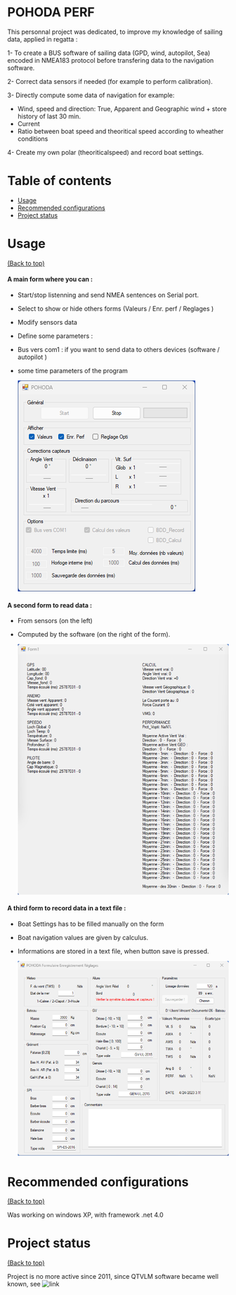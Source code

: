 # POHODA PERF
This personnal project was dedicated, to improve my knowledge of sailing data, applied in regatta : 

1- To create a BUS software of sailing data (GPD, wind, autopilot, Sea) encoded in NMEA183 protocol before transfering data to the navigation software.

2- Correct data sensors if needed (for example to perform calibration).

3- Directly compute some data of navigation for example: 
- Wind, speed and direction: True, Apparent and Geographic wind + store history of last 30 min.
- Current
- Ratio between boat speed and theoritical speed according to wheather conditions

4- Create my own polar (theoriticalspeed) and record boat settings.


# Table of contents

- [Usage](#usage)
- [Recommended configurations](#recommended-configurations)
- [Project status](#Project-status)


# Usage
[(Back to top)](#table-of-contents)

#### A main form where you can :
- Start/stop listenning and send NMEA sentences on Serial port.
- Select to show or hide others forms (Valeurs / Enr. perf / Reglages )
- Modify sensors data

- Define some parameters :
- Bus vers com1 : if you want to send data to others devices (software / autopilot )
- some time parameters of the program
			
	![image](https://github.com/VinceWeber/Data_Sailing_monitor/blob/main/Screenshots/Main%20window.png)
			
#### A second form to read data :
- From sensors (on the left)
- Computed by the software (on the right of the form).
	
	![image](https://github.com/VinceWeber/Data_Sailing_monitor/blob/main/Screenshots/Valeurs%20de%20calcul.png)
	
#### A third form to record data in a text file :
- Boat Settings has to be filled manually on the form
- Boat navigation values are given by calculus.
- Informations are stored in a text file, when button save is pressed.
	
	![image](https://github.com/VinceWeber/Data_Sailing_monitor/blob/main/Screenshots/save%20information%20window.png)


# Recommended configurations
[(Back to top)](#table-of-contents)

Was working on windows XP, with framework .net 4.0


# Project status
[(Back to top)](#table-of-contents)

   Project is no more active since 2011, since QTVLM software became well known, see ![link]([meltemus.com](https://www.meltemus.com/))


